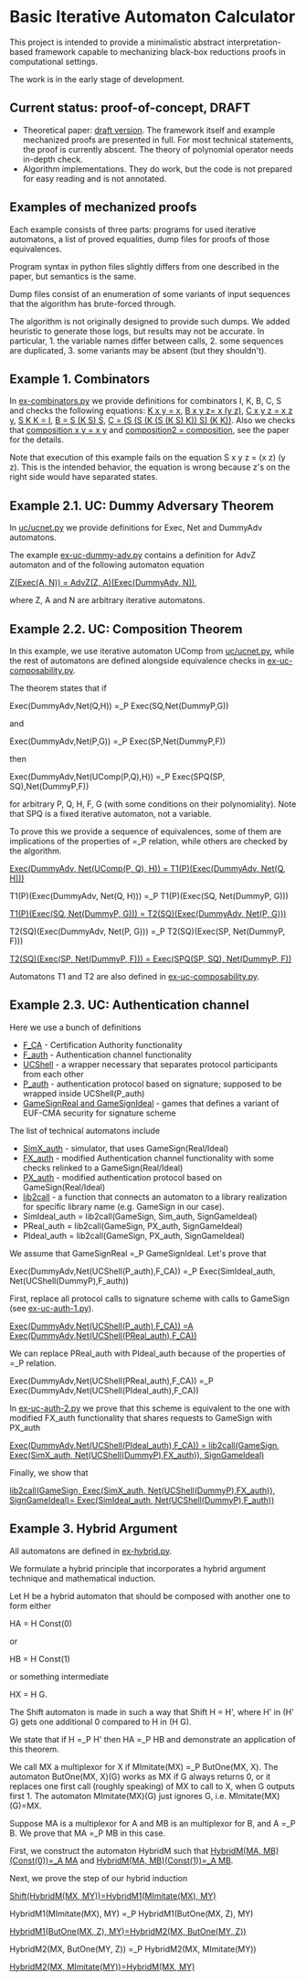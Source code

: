 # Basic Iterative Automaton Calculator

This project is intended to provide a minimalistic abstract interpretation-based framework capable to mechanizing black-box reductions proofs in computational settings.

The work is in the early stage of development.

## Current status: proof-of-concept, DRAFT

* Theoretical paper: [draft version](ia-calc.pdf). The framework itself and example mechanized proofs are presented in full. For most technical statements, the proof is currently abscent.
The theory of polynomial operator needs in-depth check.
* Algorithm implementations. They do work, but the code is not prepared for easy reading and is not annotated.

## Examples of mechanized proofs

Each example consists of three parts: 
programs for used iterative automatons, 
a list of proved equalities,
dump files for proofs of those equivalences.

Program syntax in python files slightly differs from one described
in the paper, but semantics is the same.

Dump files consist of an enumeration of some variants of input sequences that the algorithm has brute-forced through.

The algorithm is not originally designed to provide such dumps. We added 
heuristic to generate those logs, but results may not be accurate. 
In particular, 1. the variable names differ between calls, 2. some sequences are duplicated, 3. some variants may be absent (but they shouldn't).


## Example 1. Combinators 

In [ex-combinators.py](ex-combinators.py) we provide definitions for combinators I, K, B, C, S and checks the following equations:
[K x y = x](dumps/combinators-K.txt), [B x y z= x (y z)](dumps/combinators-B.txt), [C x y z = x z y](dumps/combinators-C.txt), [S K K = I](dumps/combinators-SKK.txt), [B = S (K S) S](dumps/combinators-B-SKSS.txt), [C = (S (S (K (S (K S) K)) S) (K K))](dumps/combinators-C-SSKSKSKSKK.txt). Also we checks that
[composition x y = x y](dumps/composition.txt) and [composition2 = composition](dums/composition2.txt), see the paper for the details.

Note that execution of this example fails on the equation
S x y z = (x z) (y z). This is the intended behavior, the equation is wrong because z's on the right side would have separated states.

## Example 2.1. UC: Dummy Adversary Theorem

In [uc/ucnet.py](uc/ucnet.py) we provide definitions for Exec, Net and DummyAdv automatons. 

The example [ex-uc-dummy-adv.py](ex-uc-dummy-adv.py) contains a definition for AdvZ automaton and of the following automaton equation

[Z(Exec(A, N)) = AdvZ(Z, A)(Exec(DummyAdv, N))](dumps/uc-dummy-adv.txt),

where Z, A and N are arbitrary iterative automatons.

## Example 2.2. UC: Composition Theorem

In this example, we use iterative automaton UComp from [uc/ucnet.py](uc/ucnet.py), while the rest of automatons are defined alongside equivalence checks
in [ex-uc-composability.py](ex-uc-composability.py).

The theorem states that if 

Exec(DummyAdv,Net(Q,H)) =_P Exec(SQ,Net(DummyP,G))

and

Exec(DummyAdv,Net(P,G)) =_P Exec(SP,Net(DummyP,F))

then

Exec(DummyAdv,Net(UComp(P,Q),H)) =_P Exec(SPQ(SP, SQ),Net(DummyP,F))

for arbitrary P, Q, H, F, G (with some conditions on their polynomiality).
Note that SPQ is a fixed iterative automaton, not a variable.

To prove this we provide a sequence of equivalences, some of them 
are implications of the properties of =_P relation, while others
are checked by the algorithm.

[Exec(DummyAdv, Net(UComp(P, Q), H)) = T1(P)(Exec(DummyAdv, Net(Q, H)))](dumps/uc-comp-P-Q.txt)

T1(P)(Exec(DummyAdv, Net(Q, H))) =_P T1(P)(Exec(SQ, Net(DummyP, G)))

[T1(P)(Exec(SQ, Net(DummyP, G))) = T2(SQ)(Exec(DummyAdv, Net(P, G)))](dumps/uc-comp-P-SQ.txt)

T2(SQ)(Exec(DummyAdv, Net(P, G))) =_P T2(SQ)(Exec(SP, Net(DummyP, F)))

[T2(SQ)(Exec(SP, Net(DummyP, F))) = Exec(SPQ(SP, SQ), Net(DummyP, F))](dumps/uc-comp-SPQ.txt)

Automatons T1 and T2 are also defined in [ex-uc-composability.py](ex-uc-composability.py).

## Example 2.3. UC: Authentication channel

Here we use a bunch of definitions

- [F_CA](ucauth/F_CA.py) - Certification Authority functionality
- [F_auth](ucauth/F_auth.py) - Authentication channel functionality
- [UCShell](uc/ucnet.py) - a wrapper necessary that separates protocol participants from each other
- [P_auth](ucauth/pauth.py) - authentication protocol based on signature; supposed to be wrapped inside UCShell(P_auth)
- [GameSignReal and GameSignIdeal](ucauth/euf_cma_sign.py) - games that defines a variant of EUF-CMA security for signature scheme

The list of technical automatons include

- [SimX_auth](ucauth/simauth.py) - simulator, that uses GameSign(Real/Ideal)
- [FX_auth](ucauth/F_auth.py) - modified Authentication channel functionality with some checks relinked to a GameSign(Real/Ideal)
- [PX_auth](ucauth/pauth.py) - modified authentication protocol based on GameSign(Real/Ideal)
- [lib2call](core/iterExtract.py) - a function that connects
an automaton to a library realization for specific library name (e.g. GameSign in our case).
- SimIdeal_auth = lib2call(GameSign, Sim_auth, SignGameIdeal)
- PReal_auth = lib2call(GameSign, PX_auth, SignGameIdeal)
- PIdeal_auth = lib2call(GameSign, PX_auth, SignGameIdeal)


We assume that GameSignReal =_P GameSignIdeal. Let's prove that

Exec(DummyAdv,Net(UCShell(P_auth),F_CA)) =_P
Exec(SimIdeal_auth, Net(UCShell(DummyP),F_auth))

First, replace all protocol calls to signature scheme with calls to GameSign
(see [ex-uc-auth-1.py](ex-uc-auth-1.py)).

[Exec(DummyAdv,Net(UCShell(P_auth),F_CA)) =A Exec(DummyAdv,Net(UCShell(PReal_auth),F_CA))](dumps/uc-auth-addsignlib.txt)

We can replace PReal_auth with PIdeal_auth because of the properties of =_P relation.

Exec(DummyAdv,Net(UCShell(PReal_auth),F_CA)) =_P Exec(DummyAdv,Net(UCShell(PIdeal_auth),F_CA))

In [ex-uc-auth-2.py](ex-uc-auth-2.py) we prove that this scheme is equivalent to the one with modified FX_auth functionality that shares requests to GameSign with PX_auth

[Exec(DummyAdv,Net(UCShell(PIdeal_auth),F_CA)) = lib2call(GameSign, Exec(SimX_auth, Net(UCShell(DummyP),FX_auth)), SignGameIdeal)](dumps/uc-auth-sim-simx.txt)

Finally, we show that

[lib2call(GameSign, Exec(SimX_auth, Net(UCShell(DummyP),FX_auth)), SignGameIdeal)= Exec(SimIdeal_auth, Net(UCShell(DummyP),F_auth))](dumps/uc-auth-simx.txt)

## Example 3. Hybrid Argument

All automatons are defined in [ex-hybrid.py](ex-hybrid.py).

We formulate a hybrid principle that incorporates a hybrid argument technique and mathematical induction.

Let H be a hybrid automaton that should be composed with another one to form either 

HA = H Const(0)

or

HB = H Const(1)

or something intermediate 

HX = H G.

The Shift automaton is made in such a way that Shift H = H', where H' in (H' G) gets one additional 0 compared to H in (H G).

We state that if H =_P H' then HA =_P HB and demonstrate an application of this theorem.

We call MX a multiplexor for X if MImitate(MX) =_P ButOne(MX, X). 
The automaton ButOne(MX, X)(G) works as MX if G always returns 0, or
it replaces one first call (roughly speaking) of MX to call to X, when G outputs first 1. The automaton MImitate(MX)(G) just ignores G, i.e. MImitate(MX)(G)=MX.

Suppose MA is a multiplexor for A and MB is an multiplexor for B, and A =_P B. We prove that MA =_P MB in this case.

First, we construct the automaton HybridM such that 
[HybridM(MA, MB)(Const(0))=_A MA](dumps/hybrid-0.txt) and
[HybridM(MA, MB)(Const(1))=_A MB](dumps/hybrid-1.txt).

Next, we prove the step of our hybrid induction

[Shift(HybridM(MX, MY))=HybridM1(MImitate(MX), MY)](dumps/hybrid-x-imitate.txt)

HybridM1(MImitate(MX), MY) =_P HybridM1(ButOne(MX, Z), MY)

[HybridM1(ButOne(MX, Z), MY)=HybridM2(MX, ButOne(MY, Z))](dumps/hybrid-x-y-swap.txt)

HybridM2(MX, ButOne(MY, Z)) =_P HybridM2(MX, MImitate(MY))

[HybridM2(MX, MImitate(MY))=HybridM(MX, MY)](dumps/hybrid-y-imitate.txt)

